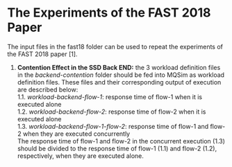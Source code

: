 # The Experiments of the FAST 2018 Paper

The input files in the fast18 folder can be used to repeat the experiments of the FAST 2018 paper [1].

1. **Contention Effect in the SSD Back END:** the 3 workload definition files in the *backend-contention* folder should be fed into MQSim as workload definition files. These files and their corresponding output of execution are described below:<br />
1.1. *workload-backend-flow-1*: response time of flow-1 when it is executed alone<br />
1.2. *workload-backend-flow-2*: response time of flow-2 when it is executed alone<br />
1.3. *workload-backend-flow-1-flow-2*: response time of flow-1 and flow-2 when they are executed concurrently<br />
The response time of flow-1 and flow-2 in the concurrent execution (1.3) should be divided to the response time of flow-1 (1.1) and flow-2 (1.2), respectively, when they are executed alone.

